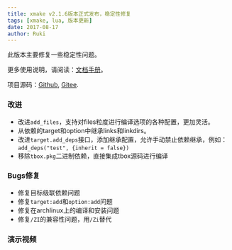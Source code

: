 ```yaml
---
title: xmake v2.1.6版本正式发布，稳定性修复
tags: [xmake, lua, 版本更新]
date: 2017-08-17
author: Ruki
---
```


此版本主要修复一些稳定性问题。

更多使用说明，请阅读：[文档手册](https://xmake.io/zh/)。

项目源码：[Github](https://github.com/xmake-io/xmake), [Gitee](https://gitee.com/tboox/xmake).

### 改进

* 改进`add_files`，支持对files粒度进行编译选项的各种配置，更加灵活。
* 从依赖的target和option中继承links和linkdirs。
* 改进`target.add_deps`接口，添加继承配置，允许手动禁止依赖继承，例如：`add_deps("test", {inherit = false})`
* 移除`tbox.pkg`二进制依赖，直接集成tbox源码进行编译

### Bugs修复

* 修复目标级联依赖问题
* 修复`target:add`和`option:add`问题
* 修复在archlinux上的编译和安装问题
* 修复`/ZI`的兼容性问题，用`/Zi`替代

### 演示视频

<script type="text/javascript" src="https://asciinema.org/a/133693.js" id="asciicast-133693" async></script>
